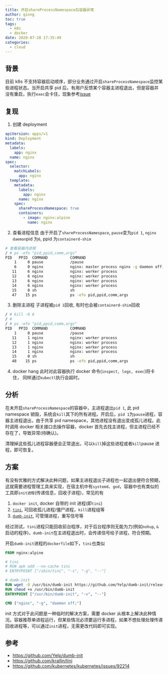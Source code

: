 ```yaml
---
title: 开启shareProcessNamespace后容器异常
author: qinng
toc: true
tags:
  - k8s
  - docker
date: 2020-07-28 17:35:49
categories:
  - cloud
---
```


## 背景

目前 k8s 不支持容器启动顺序，部分业务通过开启`shareProcessNamespace`监控某些进程状态。当开启共享 pid 后，有用户反馈某个容器主进程退出，但是容器并没有重启，执行`exec`会卡住，现象参考[issue](3)

<!--more-->

## 复现

1. 创建 deployment

```yaml
apiVersion: apps/v1
kind: Deployment
metadata:
  labels:
    app: nginx
  name: nginx
spec:
  selector:
    matchLabels:
      app: nginx
  template:
    metadata:
      labels:
        app: nginx
      name: nginx
    spec:
      shareProcessNamespace: true
      containers:
        - image: nginx:alpine
          name: nginx
```

2. 查看进程信息
   由于开启了`shareProcessNamespace`, `pause`变为`pid 1`, `nginx daemon`pid 为`6`, ppid 为`containerd-shim`

```bash
# 查看容器内进程
/ # ps -efo "pid,ppid,comm,args"
PID   PPID  COMMAND          COMMAND
    1     0 pause            /pause
    6     0 nginx            nginx: master process nginx -g daemon off;
   11     6 nginx            nginx: worker process
   12     6 nginx            nginx: worker process
   13     6 nginx            nginx: worker process
   14     6 nginx            nginx: worker process
   15     0 sh               sh
   47    15 ps               ps -efo pid,ppid,comm,args
```

3. 删除主进程
   子进程被`pid 1`回收, 有时也会被`containerd-shim`回收

```bash
/ # kill -9 6
/ #
/ # ps -efo "pid,ppid,comm,args"
PID   PPID  COMMAND          COMMAND
    1     0 pause            /pause
   11     1 nginx            nginx: worker process
   12     1 nginx            nginx: worker process
   13     1 nginx            nginx: worker process
   14     1 nginx            nginx: worker process
   15     0 sh               sh
   48    15 ps               ps -efo pid,ppid,comm,args
```

4. docker hang
   此时对此容器执行 docker 命令(`inspect, logs, exec`)将卡住， 同样通过`kubectl`执行会超时。

## 分析

在未开启`shareProcessNamespace`的容器中，主进程退出`pid 1`, 此 pid namespace 销毁，系统会`kill`其下的所有进程。开启后，`pid 1`为`pause`进程，容器主进程退出，由于共享 pid namespace，其他进程没有退出变成孤儿进程。此时调用 docker 相关接口去操作容器，docker 首先去找主进程，但主进程已经不存在了，导致异常(待确认)。

清理掉这些孤儿进程容器便会正常退出，可以`kill`掉这些进程或者`kill`pause 进程，即可恢复。

## 方案

有没有优雅的方式解决此种问题，如果主进程退出子进程也一起退出便符合预期，这就需要进程管理工具来实现，在宿主机中有`systemd`、`god`，容器中也有类似的工具即`init进程`(传递信息，回收子进程)，常见的有

1. `docker init`, docker 自带的 init 进程(即`tini`)
2. [`tini`](https://github.com/krallin/tini), 可回收孤儿进程/僵尸进程，`kill`进程组等
3. [`dumb-init`](https://github.com/Yelp/dumb-init), 可管理进程，重写信号等

经过测试，`tini`进程只能回收前台程序，对于后台程序则无能为力(例如`nohup`, `&`启动的程序)，`dumb-init`在主进程退出时，会传递信号给子进程，符合预期。

开启`dumb-init`进程的`dockerfile`如下，`tini`也类似

```dockerfile
FROM nginx:alpine

# tini
# RUN apk add --no-cache tini
# ENTRYPOINT ["/sbin/tini", "-s", "-g", "--"]

# dumb-init
RUN wget -O /usr/bin/dumb-init https://github.com/Yelp/dumb-init/releases/download/v1.2.2/dumb-init_1.2.2_amd64
RUN chmod +x /usr/bin/dumb-init
ENTRYPOINT ["/usr/bin/dumb-init", "-v", "--"]

CMD ["nginx", "-g", "daemon off;"]
```

init 方式对于此问题是一种临时的解决方案，需要 docker 从根本上解决此种情况。容器推荐单进程运行，但某些情况必须要运行多进程，如果不想处理处理传递回收进程等，可以通过`init`进程，无需更改代码即可实现。

## 参考

- https://github.com/Yelp/dumb-init
- https://github.com/krallin/tini
- https://github.com/kubernetes/kubernetes/issues/92214

